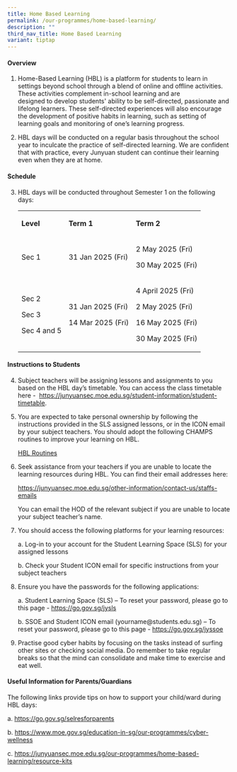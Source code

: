 ```yaml
---
title: Home Based Learning
permalink: /our-programmes/home-based-learning/
description: ""
third_nav_title: Home Based Learning
variant: tiptap
---
```

<h4><strong>Overview</strong></h4>
<ol data-tight="true" class="tight">
<li>
<p>Home-Based Learning (HBL) is a platform for students to learn in settings
beyond school through a blend of online and offline activities. These activities
complement in-school learning and are designed&nbsp;to&nbsp;develop students'
ability to be self-directed, passionate and lifelong learners. These self-directed
experiences will also encourage the development of positive habits in learning,
such as setting of learning goals and monitoring of one’s learning progress.</p>
</li>
<li>
<p>HBL days will be conducted on a regular basis throughout the school year
to inculcate the practice of self-directed learning. We are confident that
with practice, every Junyuan student can continue their learning even when
they are at home.&nbsp;</p>
</li>
</ol>
<h4><strong>Schedule</strong></h4>
<ol start="3" data-tight="true" class="tight">
<li>
<p>HBL days will be conducted throughout Semester 1 on the following days:</p>
<table style="minWidth: 75px">
<colgroup>
<col>
<col>
<col>
</colgroup>
<tbody>
<tr>
<td rowspan="1" colspan="1">
<p><strong>Level</strong>
</p>
</td>
<td rowspan="1" colspan="1">
<p><strong>Term 1</strong>
</p>
</td>
<td rowspan="1" colspan="1">
<p><strong>Term 2</strong>
</p>
</td>
</tr>
<tr>
<td rowspan="1" colspan="1">
<p>Sec 1</p>
</td>
<td rowspan="1" colspan="1">
<p>31 Jan 2025 (Fri)</p>
</td>
<td rowspan="1" colspan="1">
<p>2 May 2025 (Fri)</p>
<p>30 May 2025 (Fri)</p>
</td>
</tr>
<tr>
<td rowspan="1" colspan="1">
<p>Sec 2</p>
<p>Sec 3</p>
<p>Sec 4 and 5</p>
</td>
<td rowspan="1" colspan="1">
<p>31 Jan 2025 (Fri)</p>
<p>14 Mar 2025 (Fri)</p>
</td>
<td rowspan="1" colspan="1">
<p>4 April 2025 (Fri)</p>
<p>2 May 2025 (Fri)</p>
<p>16 May 2025 (Fri)</p>
<p>30 May 2025 (Fri)</p>
</td>
</tr>
</tbody>
</table>
<p></p>
</li>
</ol>
<h4><strong>Instructions to Students</strong></h4>
<ol start="4" data-tight="true" class="tight">
<li>
<p>Subject teachers will be assigning lessons and assignments to you based
on the HBL day’s timetable. You can access the class timetable here -&nbsp;
<a href="https://junyuansec.moe.edu.sg/student-information/student-timetable" rel="noopener noreferrer nofollow" target="_blank">https://junyuansec.moe.edu.sg/student-information/student-timetable</a>.</p>
<p></p>
</li>
<li>
<p>You are expected to take personal ownership by&nbsp;following the instructions
provided in the SLS assigned lessons, or in the ICON email by your subject
teachers. You should adopt the following CHAMPS routines to improve your
learning on HBL.</p>
<p><a href="/files/HBL_Routines.pdf" rel="noopener noreferrer nofollow" target="_blank">HBL Routines</a>
</p>
<p></p>
</li>
<li>
<p>Seek assistance from your teachers if you are unable to locate the learning
resources during HBL. You can find their email addresses here:&nbsp;</p>
<p><a href="https://junyuansec.moe.edu.sg/other-information/contact-us/staffs-emails" rel="noopener noreferrer nofollow" target="_blank">https://junyuansec.moe.edu.sg/other-information/contact-us/staffs-emails</a>
</p>
<p>You can email the HOD of the relevant subject if you are unable to locate
your subject teacher’s name.&nbsp;</p>
</li>
<li>
<p>You should access the following platforms for your learning resources:</p>
<p>a. Log-in to your account for the Student Learning Space (SLS) for your
assigned lessons</p>
<p>b. Check your Student ICON email for specific instructions from your subject
teachers&nbsp;</p>
<p></p>
</li>
<li>
<p>Ensure you have the passwords for the following applications:</p>
<p>a. Student Learning Space (SLS) – To reset your password, please go to
this page -&nbsp;<a href="https://go.gov.sg/jysls" rel="noopener noreferrer nofollow" target="_blank">https://go.gov.sg/jysls</a>
</p>
<p>b. SSOE and Student ICON email (<a rel="noopener noreferrer nofollow" target="_blank">yourname@students.edu.sg</a>)
– To reset your password, please go to this page -&nbsp;<a href="https://go.gov.sg/jyssoe" rel="noopener noreferrer nofollow" target="_blank">https://go.gov.sg/jyssoe</a>
</p>
</li>
<li>
<p>Practise good cyber habits by focusing on the tasks instead of surfing
other sites or checking social media. Do remember to take regular breaks
so that the mind can consolidate and make time to exercise and eat well.</p>
</li>
</ol>
<h4><strong>Useful Information for Parents/Guardians</strong></h4>
<p>The following links provide tips on how to support your child/ward during
HBL days:</p>
<p>a.&nbsp;<a href="https://go.gov.sg/selresforparents" rel="noopener noreferrer nofollow" target="_blank">https://go.gov.sg/selresforparents</a>
</p>
<p>b.&nbsp;<a href="https://www.moe.gov.sg/education-in-sg/our-programmes/cyber-wellness" rel="noopener noreferrer nofollow" target="_blank">https://www.moe.gov.sg/education-in-sg/our-programmes/cyber-wellness</a>
</p>
<p>c.&nbsp;<a href="https://junyuansec.moe.edu.sg/our-programmes/home-based-learning/resource-kits" rel="noopener noreferrer nofollow" target="_blank">https://junyuansec.moe.edu.sg/our-programmes/home-based-learning/resource-kits</a>
</p>
<p></p>